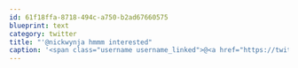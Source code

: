 ```yaml
---
id: 61f18ffa-8718-494c-a750-b2ad67660575
blueprint: text
category: twitter
title: "'@nickwynja hmmm interested"
caption: '<span class="username username_linked">@<a href="https://twitter.com/nickwynja" title="Nick Wynja">nickwynja</a></span> hmmm interested'
---
```

